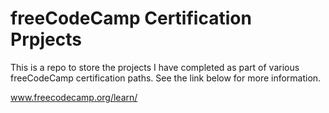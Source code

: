 # freeCodeCamp Certification Prpjects

This is a repo to store the projects I have completed as part of various freeCodeCamp certification paths. See the link below for more information.

www.freecodecamp.org/learn/
